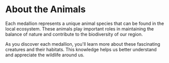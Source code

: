 # About the Animals

Each medallion represents a unique animal species that can be found in the local ecosystem. These animals play important roles in maintaining the balance of nature and contribute to the biodiversity of our region.

As you discover each medallion, you'll learn more about these fascinating creatures and their habitats. This knowledge helps us better understand and appreciate the wildlife around us.
